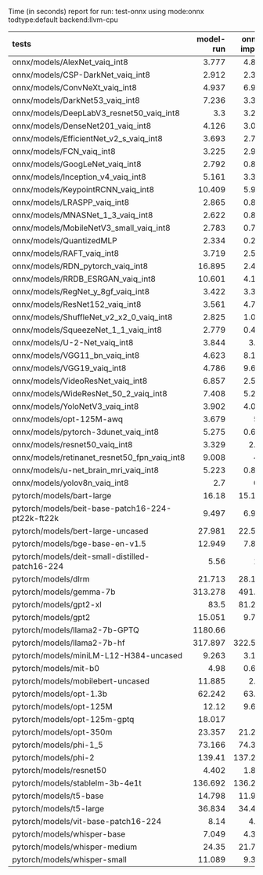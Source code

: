 Time (in seconds) report for run: test-onnx using mode:onnx todtype:default backend:llvm-cpu

| tests                                            |   model-run |   onnx-import |   torch-mlir |   iree-compile |   inference |
|:-------------------------------------------------|------------:|--------------:|-------------:|---------------:|------------:|
| onnx/models/AlexNet_vaiq_int8                    |       3.777 |         4.832 |            0 |          5.407 |       0.429 |
| onnx/models/CSP-DarkNet_vaiq_int8                |       2.912 |         2.311 |            0 |          9.143 |       0.62  |
| onnx/models/ConvNeXt_vaiq_int8                   |       4.937 |         6.963 |            0 |         19.811 |       0.989 |
| onnx/models/DarkNet53_vaiq_int8                  |       7.236 |         3.313 |            0 |          8.182 |       0.627 |
| onnx/models/DeepLabV3_resnet50_vaiq_int8         |       3.3   |         3.239 |            0 |          8.928 |       1.688 |
| onnx/models/DenseNet201_vaiq_int8                |       4.126 |         3.045 |            0 |         30.484 |       0.357 |
| onnx/models/EfficientNet_v2_s_vaiq_int8          |       3.693 |         2.782 |            0 |         17.935 |       0.392 |
| onnx/models/FCN_vaiq_int8                        |       3.225 |         2.975 |            0 |          7.979 |       0.779 |
| onnx/models/GoogLeNet_vaiq_int8                  |       2.792 |         0.851 |            0 |          8.974 |       0.195 |
| onnx/models/Inception_v4_vaiq_int8               |       5.161 |         3.363 |            0 |          1.414 |       0     |
| onnx/models/KeypointRCNN_vaiq_int8               |      10.409 |         5.941 |            0 |          1.986 |       0     |
| onnx/models/LRASPP_vaiq_int8                     |       2.865 |         0.812 |            0 |          9.54  |      10.024 |
| onnx/models/MNASNet_1_3_vaiq_int8                |       2.622 |         0.827 |            0 |          6.704 |       0.159 |
| onnx/models/MobileNetV3_small_vaiq_int8          |       2.783 |         0.774 |            0 |          8.053 |       0.119 |
| onnx/models/QuantizedMLP                         |       2.334 |         0.269 |            0 |          0.937 |       0.063 |
| onnx/models/RAFT_vaiq_int8                       |       3.719 |         2.503 |            0 |         29.84  |       0     |
| onnx/models/RDN_pytorch_vaiq_int8                |      16.895 |         2.433 |            0 |         14.867 |     101.367 |
| onnx/models/RRDB_ESRGAN_vaiq_int8                |      10.601 |         4.121 |            0 |         35.547 |      38.577 |
| onnx/models/RegNet_y_8gf_vaiq_int8               |       3.422 |         3.323 |            0 |         11.232 |       0.526 |
| onnx/models/ResNet152_vaiq_int8                  |       3.561 |         4.757 |            0 |         14.851 |       0.694 |
| onnx/models/ShuffleNet_v2_x2_0_vaiq_int8         |       2.825 |         1.043 |            0 |          5.607 |       0.161 |
| onnx/models/SqueezeNet_1_1_vaiq_int8             |       2.779 |         0.435 |            0 |          4.426 |       0.125 |
| onnx/models/U-2-Net_vaiq_int8                    |       3.844 |         3.85  |            0 |         18.225 |       1.732 |
| onnx/models/VGG11_bn_vaiq_int8                   |       4.623 |         8.124 |            0 |          9.304 |       0.782 |
| onnx/models/VGG19_vaiq_int8                      |       4.786 |         9.695 |            0 |         10.371 |       1.058 |
| onnx/models/VideoResNet_vaiq_int8                |       6.857 |         2.569 |            0 |          1.227 |       0     |
| onnx/models/WideResNet_50_2_vaiq_int8            |       7.408 |         5.218 |            0 |          9.701 |       0.808 |
| onnx/models/YoloNetV3_vaiq_int8                  |       3.902 |         4.042 |            0 |         11.563 |       7.196 |
| onnx/models/opt-125M-awq                         |       3.679 |         5.7   |            0 |          2.248 |       0     |
| onnx/models/pytorch-3dunet_vaiq_int8             |       5.275 |         0.671 |            0 |          3.837 |      39.173 |
| onnx/models/resnet50_vaiq_int8                   |       3.329 |         2.06  |            0 |          7.731 |       0.408 |
| onnx/models/retinanet_resnet50_fpn_vaiq_int8     |       9.008 |         4.8   |            0 |          1.714 |       0     |
| onnx/models/u-net_brain_mri_vaiq_int8            |       5.223 |         0.825 |            0 |          3.847 |       7.33  |
| onnx/models/yolov8n_vaiq_int8                    |       2.7   |         0.8   |            0 |          9.872 |       0.465 |
| pytorch/models/bart-large                        |      16.18  |        15.107 |            0 |          7.32  |       0     |
| pytorch/models/beit-base-patch16-224-pt22k-ft22k |       9.497 |         6.932 |            0 |         10.093 |       0.734 |
| pytorch/models/bert-large-uncased                |      27.981 |        22.557 |            0 |         25.027 |       8.684 |
| pytorch/models/bge-base-en-v1.5                  |      12.949 |         7.896 |            0 |         11.166 |       7.548 |
| pytorch/models/deit-small-distilled-patch16-224  |       5.56  |         1.8   |            0 |          5.505 |       0.279 |
| pytorch/models/dlrm                              |      21.713 |        28.148 |            0 |         15.638 |       0     |
| pytorch/models/gemma-7b                          |     313.278 |       491.92  |            0 |        499.375 |      96.009 |
| pytorch/models/gpt2-xl                           |      83.5   |        81.283 |            0 |         87.16  |      15.15  |
| pytorch/models/gpt2                              |      15.051 |         9.714 |            0 |         11.373 |       8.801 |
| pytorch/models/llama2-7b-GPTQ                    |    1180.66  |         0     |            0 |          0     |       0     |
| pytorch/models/llama2-7b-hf                      |     317.897 |       322.516 |            0 |        352.847 |      42.85  |
| pytorch/models/miniLM-L12-H384-uncased           |       9.263 |         3.177 |            0 |          6.735 |       7.211 |
| pytorch/models/mit-b0                            |       4.98  |         0.614 |            0 |          7.216 |       0.417 |
| pytorch/models/mobilebert-uncased                |      11.885 |         2.06  |            0 |         14.162 |       0.269 |
| pytorch/models/opt-1.3b                          |      62.242 |        63.22  |            0 |         40.001 |       0     |
| pytorch/models/opt-125M                          |      12.12  |         9.607 |            0 |          4.8   |       0     |
| pytorch/models/opt-125m-gptq                     |      18.017 |         0     |            0 |          0     |       0     |
| pytorch/models/opt-350m                          |      23.357 |        21.292 |            0 |          9.82  |       0     |
| pytorch/models/phi-1_5                           |      73.166 |        74.348 |            0 |         39.476 |       0     |
| pytorch/models/phi-2                             |     139.41  |       137.287 |            0 |         77.074 |       0     |
| pytorch/models/resnet50                          |       4.402 |         1.801 |            0 |          4.897 |       0.4   |
| pytorch/models/stablelm-3b-4e1t                  |     136.692 |       136.264 |            0 |         79.08  |       0     |
| pytorch/models/t5-base                           |      14.798 |        11.986 |            0 |         18.374 |      12.459 |
| pytorch/models/t5-large                          |      36.834 |        34.489 |            0 |         47.823 |      20.277 |
| pytorch/models/vit-base-patch16-224              |       8.14  |         4.98  |            0 |          8.264 |       0.669 |
| pytorch/models/whisper-base                      |       7.049 |         4.388 |            0 |          2.229 |       0     |
| pytorch/models/whisper-medium                    |      24.35  |        21.745 |            0 |         11.512 |       0     |
| pytorch/models/whisper-small                     |      11.089 |         9.379 |            0 |          4.701 |       0     |

